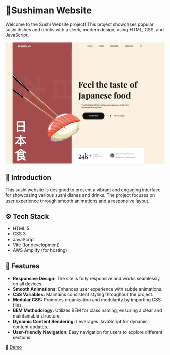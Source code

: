 # 🍣Sushiman Website

Welcome to the Sushi Website project! This project showcases popular sushi dishes and drinks with a sleek, modern design, using HTML, CSS, and JavaScript. 

![Sushi Website Screenshot](assets/ss.png)

## 🤖 Introduction
This sushi website is designed to present a vibrant and engaging interface for showcasing various sushi dishes and drinks. The project focuses on user experience through smooth animations and a responsive layout. 

## ⚙️ Tech Stack
- HTML 5
- CSS 3
- JavaScript
- Vite (for development)
- AWS Amplify (for hosting)

## 🔋 Features
- **Responsive Design:** The site is fully responsive and works seamlessly on all devices.
- **Smooth Animations:** Enhances user experience with subtle animations.
- **CSS Variables:** Maintains consistent styling throughout the project.
- **Modular CSS:** Promotes organization and modularity by importing CSS files.
- **BEM Methodology:** Utilizes BEM for class naming, ensuring a clear and maintainable structure.
- **Dynamic Content Rendering:** Leverages JavaScript for dynamic content updates.
- **User-friendly Navigation:** Easy navigation for users to explore different sections.

🔗 [Demo](https://main.d38cdufbbus6fk.amplifyapp.com/)

